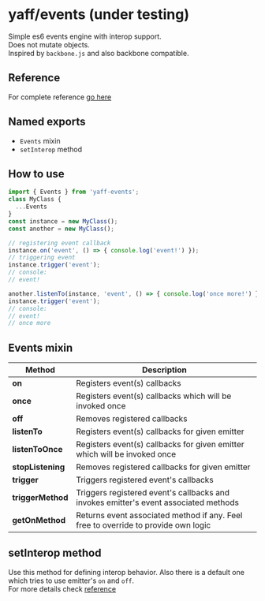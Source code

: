 # yaff/events (under testing)

Simple es6 events engine with interop support.  
Does not mutate objects.  
Inspired by `backbone.js` and also backbone compatible.

## Reference

For complete reference [go here](reference.md)

## Named exports

- `Events` mixin
- `setInterop` method

## How to use

```javascript
import { Events } from 'yaff-events';
class MyClass {
  ...Events
}
const instance = new MyClass();
const another = new MyClass();

// registering event callback
instance.on('event', () => { console.log('event!') });
// triggering event
instance.trigger('event');
// console:
// event!

another.listenTo(instance, 'event', () => { console.log('once more!') })
instance.trigger('event');
// console:
// event!
// once more
```

## Events mixin

| Method            | Description                                                                          |
| ----------------- | ------------------------------------------------------------------------------------ |
| **on**            | Registers event(s) callbacks                                                         |
| **once**          | Registers event(s) callbacks which will be invoked once                              |
| **off**           | Removes registered callbacks                                                         |
| **listenTo**      | Registers event(s) callbacks for given emitter                                       |
| **listenToOnce**  | Registers event(s) callbacks for given emitter which will be invoked once            |
| **stopListening** | Removes registered callbacks for given emitter                                       |
| **trigger**       | Triggers registered event's callbacks                                                |
| **triggerMethod** | Triggers registered event's callbacks and invokes emitter's event associated methods |
| **getOnMethod**   | Returns event associated method if any. Feel free to override to provide own logic   |

## setInterop method

Use this method for defining interop behavior.
Also there is a default one which tries to use emitter's `on` and `off`.  
For more details check [reference](reference.md)
